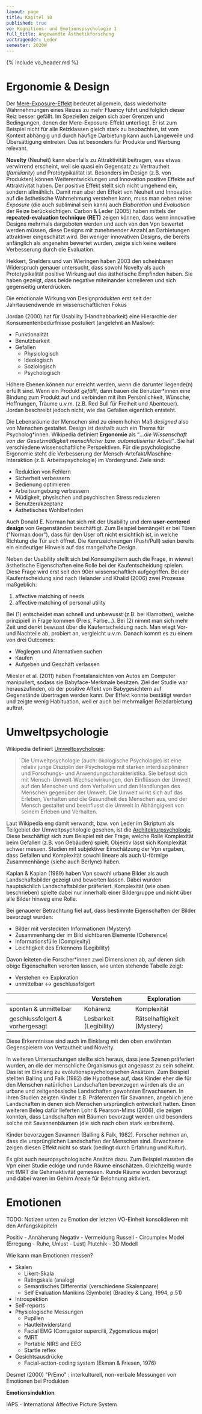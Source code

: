 ```yaml
---
layout: page
title: Kapitel 10
published: true
vo: Kognitions- und Emotionspsychologie 1
full_title: Angewandte Ästhetikforschung
vortragender: Leder
semester: 2020W
---
```


{% include vo_header.md %}

# Ergonomie & Design

Der [Mere-Exposure-Effekt](https://de.wikipedia.org/wiki/Mere-Exposure-Effekt) bedeutet allgemein, dass wiederholte Wahrnehmungen eines Reizes zu mehr Fluency führt und folglich dieser Reiz besser gefällt. Im Speziellen zeigen sich aber Grenzen und Bedingungen, denen der Mere-Exposure-Effekt unterliegt. Er ist zum Beispiel nicht für alle Reizklassen gleich stark zu beobachten, ist vom Kontext abhängig und durch häufige Darbietung kann auch Langeweile und Übersättigung eintreten. Das ist besonders für Produkte und Werbung relevant.

**Novelty** (Neuheit) kann ebenfalls zu Attraktivität beitragen, was etwas verwirrend erscheint, weil sie quasi ein Gegensatz zu Vertrautheit (_familiarity_) und Prototypikalität ist. Besonders im Design (z.B. von Produkten) können Weiterentwicklungen und Innovation positive Effekte auf Attraktivität haben. Der positive Effekt stellt sich nicht umgehend ein, sondern allmählich. Damit man aber den Effekt von Neuheit und Innovation auf die ästhetische Wahrnehmung verstehen kann, muss man neben reiner _Exposure_ (die auch subliminal sein kann) auch _Elaboration_ und _Evaluation_ der Reize berücksichtigen. Carbon & Leder (2005) haben mittels der **repeated-evaluation technique (RET)** zeigen können, dass wenn innovative Designs mehrmals dargeboten werden und auch von den Vpn bewertet werden müssen, diese Designs mit zunehmender Anzahl an Darbietungen attraktiver eingeschätzt wird. Bei weniger innovativen Designs, die bereits anfänglich als angenehm bewertet wurden, zeigte sich keine weitere Verbesserung durch die Evaluation.

Hekkert, Snelders und van Wieringen haben 2003 den scheinbaren Widerspruch genauer untersucht, dass sowohl Novelty als auch Prototypikalität positive Wirkung auf das ästhetische Empfinden haben. Sie haben gezeigt, dass beide negative miteinander korrelieren und sich gegenseitig unterdrücken.

Die emotionale Wirkung von Designprodukten erst seit der Jahrtausendwende im wissenschaftlichen Fokus

Jordan (2000) hat für Usability (Handhabbarkeit) eine Hierarchie der Konsumentenbedürfnisse postuliert (angelehnt an Maslow):
* Funktionalität
* Benutzbarkeit
* Gefallen
  * Physiologisch
  * Ideologisch
  * Soziologisch
  * Psychologisch

Höhere Ebenen können nur erreicht werden, wenn die darunter liegende(n) erfüllt sind. Wenn ein Produkt _gefällt_, dann bauen die Benutzer*innen eine Bindung zum Produkt auf und verbinden mit ihm Persönlichkeit, Wünsche, Hoffnungen, Träume u.v.m. (z.B. Red Bull für Freiheit und Abenteuer). Jordan beschreibt jedoch nicht, wie das Gefallen eigentlich entsteht.

Die Lebensräume der Menschen sind zu einem hohen Maß _designed_ also von Menschen gestaltet. Design ist deshalb auch ein Thema für Psycholog*innen. Wikipedia definiert **Ergonomie** als <q>_...die Wissenschaft von der Gesetzmäßigkeit menschlicher bzw. automatisierter Arbeit_</q>. Sie hat verschiedene wissenschaftliche Perspektiven. Für die psychologische Ergonomie steht die Verbesserung der Mensch-Artefakt/Maschine-Interaktion (z.B. Arbeitspsychologie) im Vordergrund. Ziele sind:
* Reduktion von Fehlern
* Sicherheit verbessern
* Bedienung optimieren
* Arbeitsumgebung verbessern
* Müdigkeit, physischen und psychischen Stress reduzieren
* Benutzerakzeptanz
* Ästhetisches Wohlbefinden

Auch Donald E. Norman hat sich mit der Usability und dem **user-centered design** von Gegenständen beschäftigt. Zum Beispiel bemängelt er bei Türen ("Norman door"), dass für den User oft nicht ersichtlich ist, in welche Richtung die Tür sich öffnet. Die Kennzeichnungen (Push/Pull) seien bereits ein eindeutiger Hinweis auf das mangelhafte Design.

Neben der Usability stellt sich bei Konsumgütern auch die Frage, in wieweit ästhetische Eigenschaften eine Rolle bei der Kaufentscheidung spielen. Diese Frage wird erst seit den 90er wissenschaftlich aufgegriffen. Bei der Kaufentscheidung sind nach Helander und Khalid (2006) zwei Prozesse maßgeblich:
1. affective matching of needs
2. affective matching of personal utility

Bei (1) entscheidet man schnell und unbewusst (z.B. bei Klamotten), welche prinzipiell in Frage kommen (Preis, Farbe...). Bei (2) nimmt man sich mehr Zeit und denkt bewusst über die Kaufentscheidung nach. Man wiegt Vor- und Nachteile ab, probiert an, vergleicht u.v.m.
Danach kommt es zu einem von drei Outcomes:
* Weglegen und Alternativen suchen
* Kaufen
* Aufgeben und Geschäft verlassen

Miesler et al. (2011) haben Frontalansichten von Autos am Computer manipuliert, sodass sie Babyface-Merkmale besitzen. Ziel der Studie war herauszufinden, ob der positive Affekt von Babygesichtern auf Gegenstände übertragen werden kann. Der Effekt konnte bestätigt werden und zeigte wenig Habituation, weil er auch bei mehrmaliger Reizdarbietung auftrat.

# Umweltpsychologie

Wikipedia definiert [Umweltpsychologie](https://de.wikipedia.org/wiki/Umweltpsychologie):
<blockquote>Die Umweltpsychologie (auch: ökologische Psychologie) ist eine relativ junge Disziplin der Psychologie mit starken interdisziplinären und Forschungs- und Anwendungscharakteristika. Sie befasst sich mit Mensch-Umwelt-Wechselwirkungen, den Einflüssen der Umwelt auf den Menschen und dem Verhalten und den Handlungen des Menschen gegenüber der Umwelt. Die Umwelt wirkt sich auf das Erleben, Verhalten und die Gesundheit des Menschen aus, und der Mensch gestaltet und beeinflusst die Umwelt in Abhängigkeit von seinem Erleben und Verhalten. </blockquote>

Laut Wikipedia eng damit verwandt, bzw. von Leder im Skriptum als Teilgebiet der Umweltpsychologie gesehen, ist die [Architekturpsychologie](https://de.wikipedia.org/wiki/Architekturpsychologie). Diese beschäftigt sich zum Beispiel mit der Frage, welche Rolle Komplexität beim Gefallen (z.B. von Gebäuden) spielt. Objektiv lässt sich Komplexität schwer messen. Studien mit subjektiver Einschätzung der Vpn ergaben, dass Gefallen und Komplexität sowohl lineare als auch U-förmige Zusammenhänge (siehe auch Berlyne) haben.

Kaplan & Kaplan (1989) haben Vpn sowohl urbane Bilder als auch Landschaftsbilder gezeigt und bewerten lassen. Dabei wurden hauptsächlich Landschaftsbilder präferiert. Komplexität (wie oben beschrieben) spielte dabei nur innerhalb einer Bildergruppe und nicht über alle Bilder hinweg eine Rolle.

Bei genauerer Betrachtung fiel auf, dass bestimmte Eigenschaften der Bilder bevorzugt wurden:
* Bilder mit versteckten Informationen (Mystery)
* Zusammenhang der im Bild sichtbaren Elemente (Coherence)
* Informationsfülle (Complexity)
* Leichtigkeit des Erkennens (Legibility)

Davon leiteten die Forscher*innen zwei Dimensionen ab, auf denen sich obige Eigenschaften verorten lassen, wie unten stehende Tabelle zeigt:
* Verstehen <-> Exploration
* unmittelbar <-> geschlussfolgert

|                                 | Verstehen  | Exploration      |
| ------------------------------- | ---------- | ---------------- |
| spontan & unmittelbar           | Kohärenz   | Komplexität      |
| geschlussfolgert & vorhergesagt | Lesbarkeit (Legibility) | Rätselhaftigkeit (Mystery) |

Diese Erkenntnisse sind auch im Einklang mit den oben erwähnten Gegenspielern von Vertautheit und Novelty.

In weiteren Untersuchungen stellte sich heraus, dass jene Szenen präferiert wurden, an die der menschliche Organismus gut angepasst zu sein scheint. Das ist im Einklang zu evolutionspsychologischen Ansätzen. Zum Beispiel stellten Balling und Falk (1982) die Hypothese auf, dass Kinder eher die für den Menschen natürlichen Landschaften bevorzugen würden als die an urbane und zeitgenössische Landschaften gewohnten Erwachsenen. In ihren Studien zeigten Kinder z.B. Präferenzen für Savannen, angeblich jene Landschaften in denen sich Menschen ursprünglich entwickelt hatten. Einen weiteren Beleg dafür lieferten Lohr & Pearson-Mims (2006), die zeigen konnten, dass Landschaften mit Bäumen bevorzugt werden und besonders solche mit Savannenbäumen (die sich nach oben stark verbreitern).

Kinder bevorzugen Savannen (Balling & Falk, 1982). Forscher nehmen an, dass die ursprünglichen Landschaften der Menschen sind. Erwachsene zeigen diesen Effekt nicht so stark (bedingt durch Erfahrung und Kultur).

Es gibt auch neuropsychologische Ansätze dazu. Zum Beispiel mussten die Vpn einer Studie eckige und runde Räume einschätzen. Gleichzeitig wurde mit fMRT die Gehirnaktivität gemessen. Runde Räume wurden bevorzugt und dabei waren im Gehirn Areale für Belohnung aktiviert.
 
# Emotionen

TODO: Notizen unten zu Emotion der letzten VO-Einheit konsolidieren mit den Anfangskapiteln

Positiv - Annäherung
Negativ - Vermeidung
Russell - Circumplex Model (Erregung - Ruhe, Unlust - Lust)
Plutchik - 3D Modell

Wie kann man Emotionen messen?
* Skalen
  * Likert-Skala
  * Ratingskala (analog)
  * Semantisches Differential (verschiedene Skalenpaare)
  * Self Evaluation Manikins (Symbole) (Bradley & Lang, 1994, p.51)
* Introspektion
* Self-reports
* Physiologische Messungen
  * Pupillen
  * Hautleitwiderstand
  * Facial EMG (Corrugator supercilii, Zygomaticus major)
  * fMRT
  * Portable NIRS and EEG
  * Startle reflex
* Gesichtsausdrücke
  * Facial-action-coding system (Ekman & Friesen, 1976)

Desmet (2000) "PrEmo" : interkulturell, non-verbale Messungen von Emotionen bei Produkten

**Emotionsinduktion**

IAPS - International Affective Picture System
